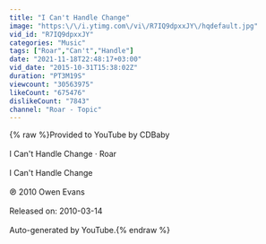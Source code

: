```yaml
---
title: "I Can't Handle Change"
image: "https:\/\/i.ytimg.com\/vi\/R7IQ9dpxxJY\/hqdefault.jpg"
vid_id: "R7IQ9dpxxJY"
categories: "Music"
tags: ["Roar","Can't","Handle"]
date: "2021-11-18T22:48:17+03:00"
vid_date: "2015-10-31T15:38:02Z"
duration: "PT3M19S"
viewcount: "30563975"
likeCount: "675476"
dislikeCount: "7843"
channel: "Roar - Topic"
---
```

{% raw %}Provided to YouTube by CDBaby<br /><br />I Can't Handle Change · Roar<br /><br />I Can't Handle Change<br /><br />℗ 2010 Owen Evans<br /><br />Released on: 2010-03-14<br /><br />Auto-generated by YouTube.{% endraw %}
